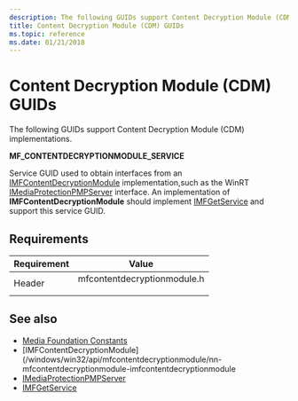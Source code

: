 ```yaml
---
description: The following GUIDs support Content Decryption Module (CDM) implementations.
title: Content Decryption Module (CDM) GUIDs
ms.topic: reference
ms.date: 01/21/2018
---
```


# Content Decryption Module (CDM) GUIDs

The following GUIDs support Content Decryption Module (CDM) implementations.

**MF_CONTENTDECRYPTIONMODULE_SERVICE**

Service GUID used to obtain interfaces from an [IMFContentDecryptionModule](/windows/win32/api/mfcontentdecryptionmodule/nn-mfcontentdecryptionmodule-imfcontentdecryptionmodule) implementation,such as the WinRT [IMediaProtectionPMPServer](/uwp/api/windows.media.protection.mediaprotectionpmpserver) interface. An implementation of **IMFContentDecryptionModule** should implement [IMFGetService](/windows/win32/api/mfidl/nn-mfidl-imfgetservice) and support this service GUID.


## Requirements



| Requirement | Value |
|-------------------|------------------------------------------------------------------------------------|
| Header<br/> | <dl> <dt>mfcontentdecryptionmodule.h</dt> </dl> |



## See also



- [Media Foundation Constants](media-foundation-constants.md)
- [IMFContentDecryptionModule](/windows/win32/api/mfcontentdecryptionmodule/nn-mfcontentdecryptionmodule-imfcontentdecryptionmodule
- [IMediaProtectionPMPServer](/uwp/api/windows.media.protection.mediaprotectionpmpserver)
- [IMFGetService](/windows/win32/api/mfidl/nn-mfidl-imfgetservice)


 

 




